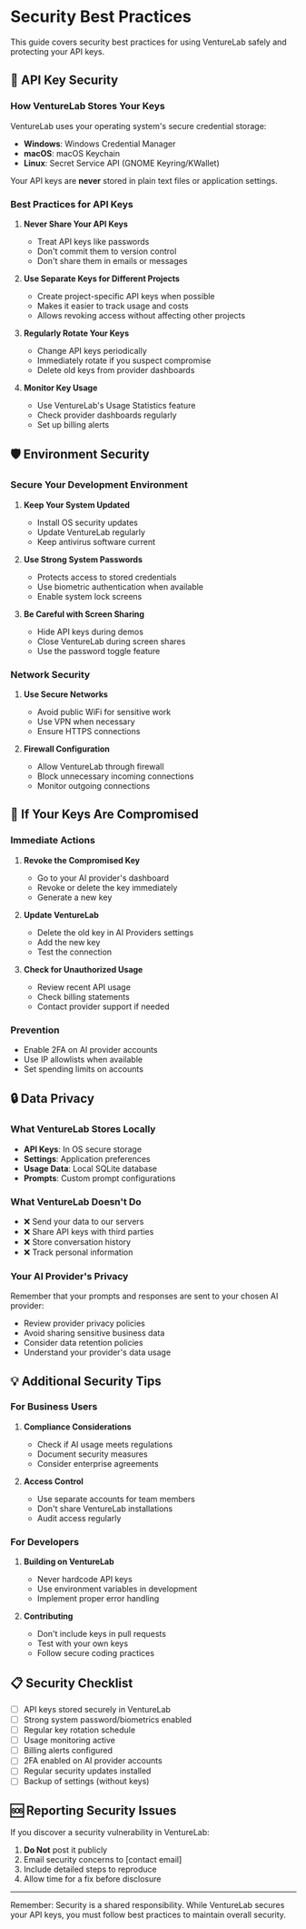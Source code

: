 # Security Best Practices

This guide covers security best practices for using VentureLab safely and protecting your API keys.

## 🔐 API Key Security

### How VentureLab Stores Your Keys

VentureLab uses your operating system's secure credential storage:

- **Windows**: Windows Credential Manager
- **macOS**: macOS Keychain
- **Linux**: Secret Service API (GNOME Keyring/KWallet)

Your API keys are **never** stored in plain text files or application settings.

### Best Practices for API Keys

1. **Never Share Your API Keys**
   - Treat API keys like passwords
   - Don't commit them to version control
   - Don't share them in emails or messages

2. **Use Separate Keys for Different Projects**
   - Create project-specific API keys when possible
   - Makes it easier to track usage and costs
   - Allows revoking access without affecting other projects

3. **Regularly Rotate Your Keys**
   - Change API keys periodically
   - Immediately rotate if you suspect compromise
   - Delete old keys from provider dashboards

4. **Monitor Key Usage**
   - Use VentureLab's Usage Statistics feature
   - Check provider dashboards regularly
   - Set up billing alerts

## 🛡️ Environment Security

### Secure Your Development Environment

1. **Keep Your System Updated**
   - Install OS security updates
   - Update VentureLab regularly
   - Keep antivirus software current

2. **Use Strong System Passwords**
   - Protects access to stored credentials
   - Use biometric authentication when available
   - Enable system lock screens

3. **Be Careful with Screen Sharing**
   - Hide API keys during demos
   - Close VentureLab during screen shares
   - Use the password toggle feature

### Network Security

1. **Use Secure Networks**
   - Avoid public WiFi for sensitive work
   - Use VPN when necessary
   - Ensure HTTPS connections

2. **Firewall Configuration**
   - Allow VentureLab through firewall
   - Block unnecessary incoming connections
   - Monitor outgoing connections

## 🚨 If Your Keys Are Compromised

### Immediate Actions

1. **Revoke the Compromised Key**
   - Go to your AI provider's dashboard
   - Revoke or delete the key immediately
   - Generate a new key

2. **Update VentureLab**
   - Delete the old key in AI Providers settings
   - Add the new key
   - Test the connection

3. **Check for Unauthorized Usage**
   - Review recent API usage
   - Check billing statements
   - Contact provider support if needed

### Prevention

- Enable 2FA on AI provider accounts
- Use IP allowlists when available
- Set spending limits on accounts

## 🔒 Data Privacy

### What VentureLab Stores Locally

- **API Keys**: In OS secure storage
- **Settings**: Application preferences
- **Usage Data**: Local SQLite database
- **Prompts**: Custom prompt configurations

### What VentureLab Doesn't Do

- ❌ Send your data to our servers
- ❌ Share API keys with third parties
- ❌ Store conversation history
- ❌ Track personal information

### Your AI Provider's Privacy

Remember that your prompts and responses are sent to your chosen AI provider:

- Review provider privacy policies
- Avoid sharing sensitive business data
- Consider data retention policies
- Understand your provider's data usage

## 💡 Additional Security Tips

### For Business Users

1. **Compliance Considerations**
   - Check if AI usage meets regulations
   - Document security measures
   - Consider enterprise agreements

2. **Access Control**
   - Use separate accounts for team members
   - Don't share VentureLab installations
   - Audit access regularly

### For Developers

1. **Building on VentureLab**
   - Never hardcode API keys
   - Use environment variables in development
   - Implement proper error handling

2. **Contributing**
   - Don't include keys in pull requests
   - Test with your own keys
   - Follow secure coding practices

## 📋 Security Checklist

- [ ] API keys stored securely in VentureLab
- [ ] Strong system password/biometrics enabled
- [ ] Regular key rotation schedule
- [ ] Usage monitoring active
- [ ] Billing alerts configured
- [ ] 2FA enabled on AI provider accounts
- [ ] Regular security updates installed
- [ ] Backup of settings (without keys)

## 🆘 Reporting Security Issues

If you discover a security vulnerability in VentureLab:

1. **Do Not** post it publicly
2. Email security concerns to [contact email]
3. Include detailed steps to reproduce
4. Allow time for a fix before disclosure

---

Remember: Security is a shared responsibility. While VentureLab secures your API keys, you must follow best practices to maintain overall security.
